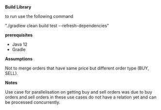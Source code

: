 **Build Library**

to run use the following command

"./gradlew clean build test --refresh-dependencies"

**prerequisites** 
- Java 12
- Gradle

**Assumptions**

Not to merge orders that have same price but different order type (BUY, SELL).

**Notes**

Use case for parallelisation on getting buy and sell orders was due to buy orders and sell orders in these use cases 
do not have a relation yet and can be processed concurrently.
